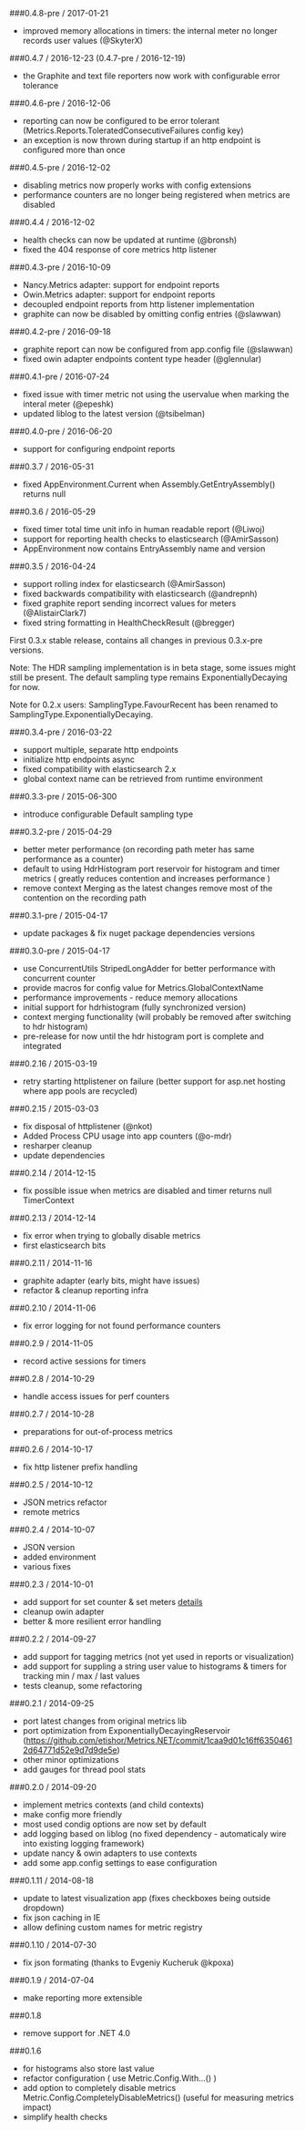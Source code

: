 ###0.4.8-pre / 2017-01-21
* improved memory allocations in timers: the internal meter no longer records user values (@SkyterX)

###0.4.7 / 2016-12-23 (0.4.7-pre / 2016-12-19)
* the Graphite and text file reporters now work with configurable error tolerance

###0.4.6-pre / 2016-12-06
* reporting can now be configured to be error tolerant (Metrics.Reports.ToleratedConsecutiveFailures config key)
* an exception is now thrown during startup if an http endpoint is configured more than once

###0.4.5-pre / 2016-12-02
* disabling metrics now properly works with config extensions
* performance counters are no longer being registered when metrics are disabled

###0.4.4 / 2016-12-02
* health checks can now be updated at runtime (@bronsh)
* fixed the 404 response of core metrics http listener

###0.4.3-pre / 2016-10-09
* Nancy.Metrics adapter: support for endpoint reports
* Owin.Metrics adapter: support for endpoint reports
* decoupled endpoint reports from http listener implementation
* graphite can now be disabled by omitting config entries (@slawwan)

###0.4.2-pre / 2016-09-18
* graphite report can now be configured from app.config file (@slawwan)
* fixed owin adapter endpoints content type header (@glennular)

###0.4.1-pre / 2016-07-24
* fixed issue with timer metric not using the uservalue when marking the interal meter (@epeshk)
* updated liblog to the latest version (@tsibelman)

###0.4.0-pre / 2016-06-20
* support for configuring endpoint reports

###0.3.7 / 2016-05-31
* fixed AppEnvironment.Current when Assembly.GetEntryAssembly() returns null

###0.3.6 / 2016-05-29
* fixed timer total time unit info in human readable report (@Liwoj)
* support for reporting health checks to elasticsearch (@AmirSasson)
* AppEnvironment now contains EntryAssembly name and version

###0.3.5 / 2016-04-24
* support rolling index for elasticsearch (@AmirSasson)
* fixed backwards compatibility with elasticsearch (@andrepnh)
* fixed graphite report sending incorrect values for meters (@AlistairClark7)
* fixed string formatting in HealthCheckResult (@bregger)

First 0.3.x stable release, contains all changes in previous 0.3.x-pre versions.

Note: The HDR sampling implementation is in beta stage, some issues might still be present. The default sampling type remains ExponentiallyDecaying for now.

Note for 0.2.x users: SamplingType.FavourRecent has been renamed to SamplingType.ExponentiallyDecaying.

###0.3.4-pre / 2016-03-22
* support multiple, separate http endpoints
* initialize http endpoints async
* fixed compatibility with elasticsearch 2.x
* global context name can be retrieved from runtime environment

###0.3.3-pre / 2015-06-300
* introduce configurable Default sampling type

###0.3.2-pre / 2015-04-29
* better meter performance (on recording path meter has same performance as a counter)
* default to using HdrHistogram port reservoir for histogram and timer metrics ( greatly reduces contention and increases performance )
* remove context Merging as the latest changes remove most of the contention on the recording path

###0.3.1-pre / 2015-04-17
* update packages & fix nuget package dependencies versions

###0.3.0-pre / 2015-04-17
* use ConcurrentUtils StripedLongAdder for better performance with concurrent counter
* provide macros for config value for Metrics.GlobalContextName
* performance improvements - reduce memory allocations
* initial support for hdrhistogram (fully synchronized version)
* context merging functionality (will probably be removed after switching to hdr histogram)
* pre-release for now until the hdr histogram port is complete and integrated

###0.2.16 / 2015-03-19
* retry starting httplistener on failure (better support for asp.net hosting where app pools are recycled)

###0.2.15 / 2015-03-03
* fix disposal of httplistener (@nkot)
* Added Process CPU usage into app counters (@o-mdr)
* resharper cleanup
* update dependencies

###0.2.14 / 2014-12-15
* fix possible issue when metrics are disabled and timer returns null TimerContext

###0.2.13 / 2014-12-14
* fix error when trying to globally disable metrics
* first elasticsearch bits

###0.2.11 / 2014-11-16
* graphite adapter (early bits, might have issues)
* refactor & cleanup reporting infra

###0.2.10 / 2014-11-06
* fix error logging for not found performance counters

###0.2.9 / 2014-11-05
* record active sessions for timers

###0.2.8 / 2014-10-29
* handle access issues for perf counters

###0.2.7 / 2014-10-28
* preparations for out-of-process metrics

###0.2.6 / 2014-10-17
* fix http listener prefix handling

###0.2.5 / 2014-10-12
* JSON metrics refactor
* remote metrics 

###0.2.4 / 2014-10-07
* JSON version
* added environment 
* various fixes

###0.2.3 / 2014-10-01
* add support for set counter & set meters [details](https://github.com/etishor/Metrics.NET/issues/21)
* cleanup owin adapter
* better & more resilient error handling

###0.2.2 / 2014-09-27
* add support for tagging metrics (not yet used in reports or visualization)
* add support for suppling a string user value to histograms & timers for tracking min / max / last values
* tests cleanup, some refactoring

###0.2.1 / 2014-09-25
* port latest changes from original metrics lib
* port optimization from ExponentiallyDecayingReservoir (https://github.com/etishor/Metrics.NET/commit/1caa9d01c16ff63504612d64771d52e9d7d9de5e)
* other minor optimizations
* add gauges for thread pool stats

###0.2.0 / 2014-09-20
* implement metrics contexts (and child contexts)
* make config more friendly
* most used condig options are now set by default
* add logging based on liblog (no fixed dependency - automaticaly wire into existing logging framework)
* update nancy & owin adapters to use contexts
* add some app.config settings to ease configuration

###0.1.11 / 2014-08-18
* update to latest visualization app (fixes checkboxes being outside dropdown)
* fix json caching in IE
* allow defining custom names for metric registry

###0.1.10 / 2014-07-30
* fix json formating (thanks to Evgeniy Kucheruk @kpoxa)

###0.1.9 / 2014-07-04
* make reporting more extensible

###0.1.8
* remove support for .NET 4.0

###0.1.6
* for histograms also store last value
* refactor configuration ( use Metric.Config.With...() )
* add option to completely disable metrics Metric.Config.CompletelyDisableMetrics() (useful for measuring metrics impact)
* simplify health checks
